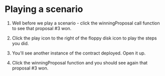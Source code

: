 # Playing a scenario

1. Well before we play a scenario - click the winningProposal call function to see that proposal #3 won.

2. Click the play icon to the right of the floppy disk icon to play the steps you did.

3. You'll see another instance of the contract deployed. Open it up.

4. Click the winningProposal function and you should see again that proposal #3 won.
